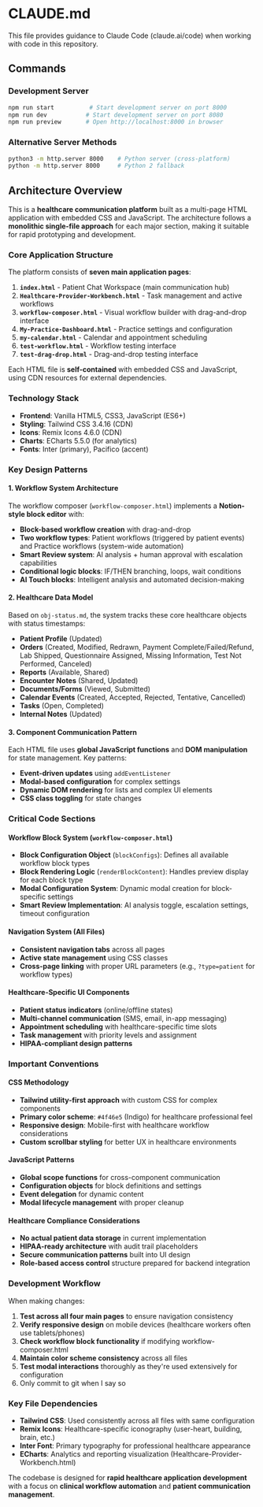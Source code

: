 # CLAUDE.md

This file provides guidance to Claude Code (claude.ai/code) when working with code in this repository.

## Commands

### Development Server
```bash
npm run start          # Start development server on port 8000
npm run dev           # Start development server on port 8080  
npm run preview       # Open http://localhost:8000 in browser
```

### Alternative Server Methods
```bash
python3 -m http.server 8000    # Python server (cross-platform)
python -m http.server 8000     # Python 2 fallback
```

## Architecture Overview

This is a **healthcare communication platform** built as a multi-page HTML application with embedded CSS and JavaScript. The architecture follows a **monolithic single-file approach** for each major section, making it suitable for rapid prototyping and development.

### Core Application Structure

The platform consists of **seven main application pages**:

1. **`index.html`** - Patient Chat Workspace (main communication hub)
2. **`Healthcare-Provider-Workbench.html`** - Task management and active workflows
3. **`workflow-composer.html`** - Visual workflow builder with drag-and-drop interface
4. **`My-Practice-Dashboard.html`** - Practice settings and configuration
5. **`my-calendar.html`** - Calendar and appointment scheduling
6. **`test-workflow.html`** - Workflow testing interface
7. **`test-drag-drop.html`** - Drag-and-drop testing interface

Each HTML file is **self-contained** with embedded CSS and JavaScript, using CDN resources for external dependencies.

### Technology Stack

- **Frontend**: Vanilla HTML5, CSS3, JavaScript (ES6+)
- **Styling**: Tailwind CSS 3.4.16 (CDN)
- **Icons**: Remix Icons 4.6.0 (CDN)
- **Charts**: ECharts 5.5.0 (for analytics)
- **Fonts**: Inter (primary), Pacifico (accent)

### Key Design Patterns

#### 1. Workflow System Architecture
The workflow composer (`workflow-composer.html`) implements a **Notion-style block editor** with:
- **Block-based workflow creation** with drag-and-drop
- **Two workflow types**: Patient workflows (triggered by patient events) and Practice workflows (system-wide automation)
- **Smart Review system**: AI analysis + human approval with escalation capabilities
- **Conditional logic blocks**: IF/THEN branching, loops, wait conditions
- **AI Touch blocks**: Intelligent analysis and automated decision-making

#### 2. Healthcare Data Model
Based on `obj-status.md`, the system tracks these core healthcare objects with status timestamps:
- **Patient Profile** (Updated)
- **Orders** (Created, Modified, Redrawn, Payment Complete/Failed/Refund, Lab Shipped, Questionnaire Assigned, Missing Information, Test Not Performed, Canceled)
- **Reports** (Available, Shared)
- **Encounter Notes** (Shared, Updated)  
- **Documents/Forms** (Viewed, Submitted)
- **Calendar Events** (Created, Accepted, Rejected, Tentative, Cancelled)
- **Tasks** (Open, Completed)
- **Internal Notes** (Updated)

#### 3. Component Communication Pattern
Each HTML file uses **global JavaScript functions** and **DOM manipulation** for state management. Key patterns:
- **Event-driven updates** using `addEventListener`
- **Modal-based configuration** for complex settings
- **Dynamic DOM rendering** for lists and complex UI elements
- **CSS class toggling** for state changes

### Critical Code Sections

#### Workflow Block System (`workflow-composer.html`)
- **Block Configuration Object** (`blockConfigs`): Defines all available workflow block types
- **Block Rendering Logic** (`renderBlockContent`): Handles preview display for each block type
- **Modal Configuration System**: Dynamic modal creation for block-specific settings
- **Smart Review Implementation**: AI analysis toggle, escalation settings, timeout configuration

#### Navigation System (All Files)
- **Consistent navigation tabs** across all pages
- **Active state management** using CSS classes
- **Cross-page linking** with proper URL parameters (e.g., `?type=patient` for workflow types)

#### Healthcare-Specific UI Components
- **Patient status indicators** (online/offline states)  
- **Multi-channel communication** (SMS, email, in-app messaging)
- **Appointment scheduling** with healthcare-specific time slots
- **Task management** with priority levels and assignment
- **HIPAA-compliant design patterns**

### Important Conventions

#### CSS Methodology
- **Tailwind utility-first approach** with custom CSS for complex components
- **Primary color scheme**: `#4f46e5` (Indigo) for healthcare professional feel
- **Responsive design**: Mobile-first with healthcare workflow considerations
- **Custom scrollbar styling** for better UX in healthcare environments

#### JavaScript Patterns  
- **Global scope functions** for cross-component communication
- **Configuration objects** for block definitions and settings
- **Event delegation** for dynamic content
- **Modal lifecycle management** with proper cleanup

#### Healthcare Compliance Considerations
- **No actual patient data storage** in current implementation
- **HIPAA-ready architecture** with audit trail placeholders
- **Secure communication patterns** built into UI design
- **Role-based access control** structure prepared for backend integration

### Development Workflow

When making changes:
1. **Test across all four main pages** to ensure navigation consistency
2. **Verify responsive design** on mobile devices (healthcare workers often use tablets/phones)
3. **Check workflow block functionality** if modifying workflow-composer.html
4. **Maintain color scheme consistency** across all files
5. **Test modal interactions** thoroughly as they're used extensively for configuration
6. Only commit to git when I say so

### Key File Dependencies

- **Tailwind CSS**: Used consistently across all files with same configuration
- **Remix Icons**: Healthcare-specific iconography (user-heart, building, brain, etc.)
- **Inter Font**: Primary typography for professional healthcare appearance  
- **ECharts**: Analytics and reporting visualization (Healthcare-Provider-Workbench.html)

The codebase is designed for **rapid healthcare application development** with a focus on **clinical workflow automation** and **patient communication management**.